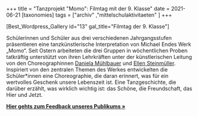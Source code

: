 +++
title = "Tanzprojekt \"Momo\": Filmtag mit der 9. Klasse"
date = 2021-06-21
[taxonomies]
tags = ["archiv" ,"mittelschulaktivitaeten" ]
+++

\[Best\_Wordpress\_Gallery id="13" gal\_title="Filmtag der 9. Klasse"\]

Schülerinnen und Schüler aus drei verschiedenen Jahrgangsstufen präsentieren eine tanzkünstlerische Interpretation von Michael Endes Werk „Momo“. Seit Ostern arbeiteten die drei Gruppen in wöchentlichen Proben tatkräftig unterstützt von ihren Lehrkräften unter der künstlerischen Leitung von den Choreographinnen [Daniela Mühlbauer](https://danielamuehlbauer.de) und [Ellen Steinmüller](https://ellensteinmuller.com/de/). Inspiriert von den zentralen Themen des Werkes entwickelten die Schüler\*innen eine Choreographie, die daran erinnert, was für ein wertvolles Geschenk unsere Lebenszeit ist. Eine Tanzgeschichte, die darüber erzählt, was wirklich wichtig ist: das Schöne, die Freundschaft, das Hier und Jetzt. 

**[Hier gehts zum Feedback unseres Publikums »](https://volksschule-partenkirchen.de/2021/07/19/feedback-zum-unserem-momo-projekt/)**
